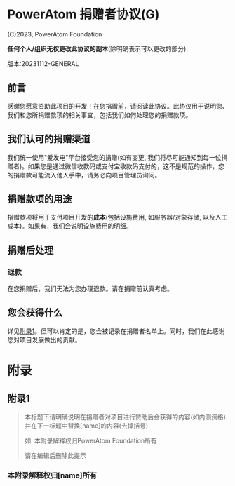 # PowerAtom 捐赠者协议(G)

(C)2023, PowerAtom Foundation

**任何个人/组织无权更改此协议的副本**(除明确表示可以更改的部分).

版本:20231112-GENERAL

## 前言

感谢您愿意资助此项目的开发！在您捐赠前，请阅读此协议。此协议用于说明您、我们和您所捐赠款项的相关事宜，包括我们如何处理您的捐赠款项。

## 我们认可的捐赠渠道

我们统一使用"爱发电"平台接受您的捐赠(如有变更, 我们将尽可能通知到每一位捐赠者)。如果您是通过微信收款码或支付宝收款码支付的，这不是规范的操作，您的捐赠款可能流入他人手中，请务必向项目管理员询问。

## 捐赠款项的用途

捐赠款项将用于支付项目开发的**成本**(包括设施费用, 如服务器/对象存储, 以及人工成本)。如果有，我们会说明设施费用的明细。

## 捐赠后处理

### 退款

在您捐赠后，我们无法为您办理退款。请在捐赠前认真考虑。

## 您会获得什么

详见[附录1](#附录1)。但可以肯定的是，您会被记录在捐赠者名单上。同时，我们在此感谢您对项目发展做出的贡献。

# 附录

## 附录1

> 本标题下请明确说明在捐赠者对项目进行赞助后会获得的内容(如内测资格).并在下一标题中替换[name]的内容(去掉括号)
>
> 如: 本附录解释权归PowerAtom Foundation所有
> 
> 请在编辑后删除此提示

### 本附录解释权归[name]所有
